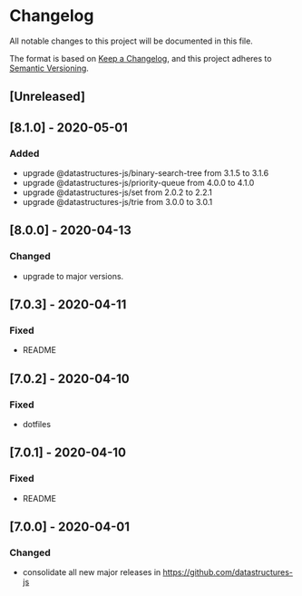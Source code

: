 # Changelog
All notable changes to this project will be documented in this file.

The format is based on [Keep a Changelog](https://keepachangelog.com/en/1.0.0/),
and this project adheres to [Semantic Versioning](https://semver.org/spec/v2.0.0.html).

## [Unreleased]

## [8.1.0] - 2020-05-01
### Added
- upgrade @datastructures-js/binary-search-tree from 3.1.5 to 3.1.6
- upgrade @datastructures-js/priority-queue from 4.0.0 to 4.1.0
- upgrade @datastructures-js/set from 2.0.2 to 2.2.1
- upgrade @datastructures-js/trie from 3.0.0 to 3.0.1

## [8.0.0] - 2020-04-13
### Changed
- upgrade to major versions.

## [7.0.3] - 2020-04-11
### Fixed
- README

## [7.0.2] - 2020-04-10
### Fixed
- dotfiles

## [7.0.1] - 2020-04-10
### Fixed
- README

## [7.0.0] - 2020-04-01
### Changed
- consolidate all new major releases in https://github.com/datastructures-js

